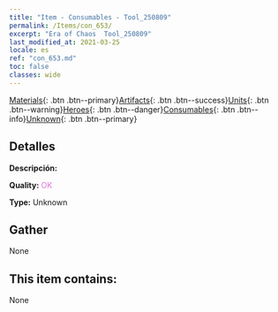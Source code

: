 ```yaml
---
title: "Item - Consumables - Tool_250809"
permalink: /Items/con_653/
excerpt: "Era of Chaos  Tool_250809"
last_modified_at: 2021-03-25
locale: es
ref: "con_653.md"
toc: false
classes: wide
---
```

 [Materials](/es/Items/){: .btn .btn--primary}[Artifacts](/es/Items/Artifacts/){: .btn .btn--success}[Units](/es/Items/Units/){: .btn .btn--warning}[Heroes](/es/Items/Heroes/){: .btn .btn--danger}[Consumables](/es/Items/Consumables/){: .btn .btn--info}[Unknown](/es/Items/Unknown/){: .btn .btn--primary}

## Detalles
 **Descripción:** 

 **Quality:** <span style="color: #DA70D6">OK</span>

 **Type:** Unknown

## Gather

  None

## This item contains:

  None

